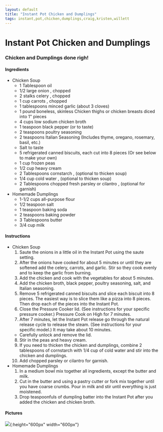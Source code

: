 ```yaml
---
layout: default
title: "Instant Pot Chicken and Dumplings"
tags: instant,pot,chicken,dumplings,craig,kristen,willett
---
```

# Instant Pot Chicken and Dumplings

### Chicken and Dumplings done righ!

#### Ingredients
* Chicken Soup
  - 1 Tablespoon oil
  - 1/2 large onion , chopped
  - 2 stalks celery , chopped
  - 1 cup carrots , chopped
  - 1 tablespoons minced garlic (about 3 cloves)
  - 1 pound boneless, skinless Chicken thighs or chicken breasts diced into 1" pieces
  - 4 cups low sodium chicken broth
  - 1 teaspoon black pepper (or to taste)
  - 2 teaspoons poultry seasoning
  - 2 teaspoons Italian Seasoning (Includes thyme, oregano, rosemary, basil, etc.)
  - Salt to taste
  - 5 refrigerated canned biscuits, each cut into 8 pieces (Or see below to make your own)
  - 1 cup frozen peas
  - 1/2 cup heavy cream
  - 2 Tablespoons cornstarch , (optional to thicken soup)
  - 1/4 cup cold water , (optional to thicken soup)
  - 2 Tablespoons chopped fresh parsley or cilantro , (optional for garnish)
* Homemade Dumplings
  - 1-1/2 cups all-purpose flour
  - 1/2 teaspoon salt
  - 1 teaspoon baking soda
  - 2 teaspoons baking powder
  - 3 Tablespoons butter
  - 3/4 cup milk

#### Instructions
* Chicken Soup
  1. Saute the onions in a little oil in the Instant Pot using the saute setting.
  2. After the onions have cooked for about 5 minutes or until they are softened add the celery, carrots, and garlic. Stir so they cook evenly and to keep the garlic from burning.
  3. Add the chicken and cook with the vegetables for about 5 minutes.
  4. Add the chicken broth, black pepper, poultry seasoning, salt, and Italian seasoning.
  5. Remove 5 refrigerated canned biscuits and slice each biscuit into 8 pieces. The easiest way is to slice them like a pizza into 8 pieces. Then drop each of the pieces into the Instant Pot.
  6. Close the Pressure Cooker lid. (See instructions for your specific pressure cooker.) Pressure Cook on High for 7 minutes.
  7. After 7 minutes, let the Instant Pot release go through the natural release cycle to release the steam. (See instructions for your specific model.) It may take about 10 minutes.
    * Carefully unlock and remove the lid.
  8. Stir in the peas and heavy cream.
  9. If you need to thicken the chicken and dumplings, combine 2 tablespoons of cornstarch with 1/4 cup of cold water and stir into the chicken and dumplings.
  10. Add chopped parsley or cilantro for garnish.
* Homemade Dumplings
  1. In a medium bowl mix together all ingredients, except the butter and milk.
  2. Cut in the butter and using a pastry cutter or fork mix together until you have coarse crumbs. Pour in milk and stir until everything is just moistened.
  3. Drop teaspoonfuls of dumpling batter into the Instant Pot after you added the chicken and chicken broth.

#### Pictures
![]({{site.github.url}}/MainDishes/Images/InstantPotChickenAndDumplings.jpg){:height="600px" width="600px"}
